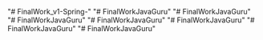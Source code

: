 "# FinalWork_v1-Spring-" 
"# FinalWorkJavaGuru" 
"# FinalWorkJavaGuru" 
"# FinalWorkJavaGuru" 
"# FinalWorkJavaGuru" 
"# FinalWorkJavaGuru" 
"# FinalWorkJavaGuru" 
"# FinalWorkJavaGuru" 
